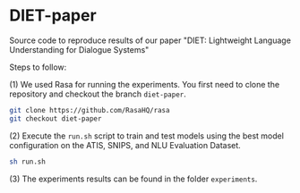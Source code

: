 # DIET-paper

Source code to reproduce results of our paper "DIET: Lightweight Language Understanding for Dialogue Systems"

Steps to follow:

(1) We used Rasa for running the experiments. 
You first need to clone the repository and checkout the branch `diet-paper`.

```bash
git clone https://github.com/RasaHQ/rasa
git checkout diet-paper
```

(2) Execute the `run.sh` script to train and test models using the best model configuration on the ATIS, SNIPS, and
NLU Evaluation Dataset.

```bash
sh run.sh
```

(3) The experiments results can be found in the folder `experiments`.